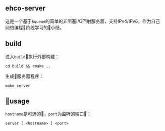 <!---
 Copyright (c) 2018 cc
 
 This software is released under the MIT License.
 https://opensource.org/licenses/MIT
-->

ehco-server
---

这是一个基于`kqueue`的简单的非阻塞I/O回射服务器，支持IPv4/IPv6，作为自己网络编程阶段学习的小结。

build
---

进入`build`执行外部构建：

```shell
cd build && cmake ..
```
生成服务器程序：

```shell
make server
```

usage
---
`hostname`是可选的，`port`为监听的端口：
```shell
server [ <hostname> ] <port>
```